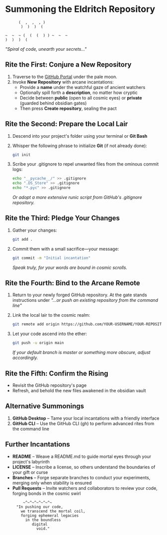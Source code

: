 # Summoning the Eldritch Repository

```ascii
      (  ,  ,  , )
       )  )  )  (

~  ~  ~ (  (  (  ) ) ~  ~  ~
)  )  )  (
```

*"Spiral of code, unearth your secrets..."*

## Rite the First: Conjure a New Repository

1. Traverse to the [GitHub Portal](https://github.com) under the pale moon.
2. Invoke **New Repository** with arcane incantations:
   - Provide a **name** under the watchful gaze of ancient watchers
   - Optionally spill forth a **description**, no matter how cryptic
   - Decide between **public** (open to all cosmic eyes) or **private** (guarded behind obsidian gates)
   - Then press **Create repository**, sealing the pact

## Rite the Second: Prepare the Local Lair

1. Descend into your project's folder using your terminal or **Git Bash**
2. Whisper the following phrase to initialize **Git** (if not already done):
   ```bash
   git init
   ```

3. Scribe your .gitignore to repel unwanted files from the ominous commit logs:
   ```bash
   echo "__pycache__/" >> .gitignore
   echo ".DS_Store" >> .gitignore
   echo "*.pyc" >> .gitignore
   ```
   *Or adopt a more extensive runic script from GitHub's .gitignore repository.*

## Rite the Third: Pledge Your Changes

1. Gather your changes:
   ```bash
   git add .
   ```

2. Commit them with a small sacrifice—your message:
   ```bash
   git commit -m "Initial incantation"
   ```
   *Speak truly, for your words are bound in cosmic scrolls.*

## Rite the Fourth: Bind to the Arcane Remote

1. Return to your newly forged GitHub repository. At the gate stands instructions under *"...or push an existing repository from the command line"*
2. Link the local lair to the cosmic realm:
   ```bash
   git remote add origin https://github.com/YOUR-USERNAME/YOUR-REPOSITORY.git
   ```

3. Let your code ascend into the ether:
   ```bash
   git push -u origin main
   ```
   *If your default branch is master or something more obscure, adjust accordingly.*

## Rite the Fifth: Confirm the Rising

- Revisit the GitHub repository's page
- Refresh, and behold the new files awakened in the obsidian vault

## Alternative Summonings

1. **GitHub Desktop** – Tame your local incantations with a friendly interface
2. **GitHub CLI** – Use the GitHub CLI (gh) to perform advanced rites from the command line

## Further Incantations

- **README** – Weave a README.md to guide mortal eyes through your project's labyrinth
- **LICENSE** – Inscribe a license, so others understand the boundaries of your gift or curse
- **Branches** – Forge separate branches to conduct your experiments, merging only when stability is ensured
- **Pull Requests** – Invite watchers and collaborators to review your code, forging bonds in the cosmic swirl

```ascii
        ~^~^~^~^~^~^~
     "In pushing our code,
       we transcend the mortal coil,
       forging ephemeral legacies 
         in the boundless
            digital 
              void."
```